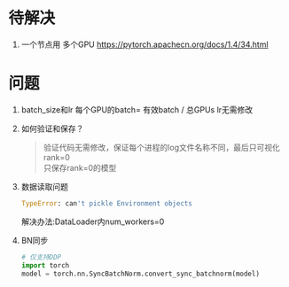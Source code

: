 # 待解决
1. 一个节点用 多个GPU
https://pytorch.apachecn.org/docs/1.4/34.html

# 问题
1. batch_size和lr
    每个GPU的batch= 有效batch / 总GPUs
    lr无需修改
2. 如何验证和保存？
   > 验证代码无需修改，保证每个进程的log文件名称不同，最后只可视化rank=0  
    只保存rank=0的模型
3. 数据读取问题
    ```python
    TypeError: can't pickle Environment objects
    ```
   解决办法:DataLoader内num_workers=0
 
4. BN同步
    ```python
    # 仅支持DDP
    import torch
    model = torch.nn.SyncBatchNorm.convert_sync_batchnorm(model)
    ```